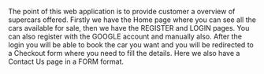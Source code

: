 The point of this web application is to provide customer a overview of supercars offered.
Firstly we have the Home page where you can see all the cars available for sale, then we have the REGISTER and LOGIN pages. You can also register with the GOOGLE account and manually also.
After the login you will be able to book the car you want and you will be redirected to a Checkout form where you need to fill the details. Here we also have a Contact Us page in a FORM format. 


